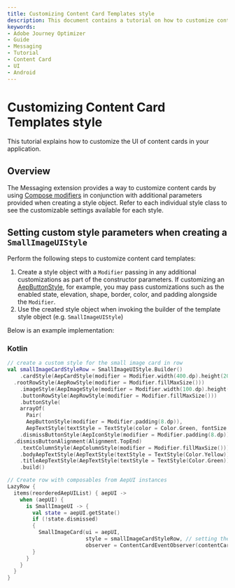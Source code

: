```yaml
---
title: Customizing Content Card Templates style
description: This document contains a tutorial on how to customize content card template's style.
keywords:
- Adobe Journey Optimizer
- Guide
- Messaging
- Tutorial
- Content Card
- UI
- Android
---
```


# Customizing Content Card Templates style

This tutorial explains how to customize the UI of content cards in your application.

## Overview

The Messaging extension provides a way to customize content cards by using [Compose modifiers](https://developer.android.com/develop/ui/compose/modifiers?hl=en) in conjunction with additional parameters provided when creating a style object. Refer to each individual style class to see the customizable settings available for each style.

## Setting custom style parameters when creating a `SmallImageUIStyle`

Perform the following steps to customize content card templates:

1. Create a style object with a `Modifier` passing in any additional customizations as part of the constructor parameters. If customizing an [AepButtonStyle](../public-classes/styles/aepbuttonstyle.md), for example, you may pass customizations such as the enabled state, elevation, shape, border, color, and padding alongside the `Modifier`.
2. Use the created style object when invoking the builder of the template style object (e.g. `SmallImageUIStyle`)

Below is an example implementation:

<CodeBlock slots="heading, code" repeat="1" languages="Kotlin" />

### Kotlin

```kotlin
// create a custom style for the small image card in row
val smallImageCardStyleRow = SmallImageUIStyle.Builder()
	.cardStyle(AepCardStyle(modifier = Modifier.width(400.dp).height(200.dp)))
  .rootRowStyle(AepRowStyle(modifier = Modifier.fillMaxSize()))
	.imageStyle(AepImageStyle(modifier = Modifier.width(100.dp).height(100.dp)))
	.buttonRowStyle(AepRowStyle(modifier = Modifier.fillMaxSize()))
	.buttonStyle(
    arrayOf(
      Pair(
      AepButtonStyle(modifier = Modifier.padding(8.dp)),
      AepTextStyle(textStyle = TextStyle(color = Color.Green, fontSize = 16.sp)))))
	.dismissButtonStyle(AepIconStyle(modifier = Modifier.padding(8.dp)))
  .dismissButtonAlignment(Alignment.TopEnd)
	.textColumnStyle(AepColumnStyle(modifier = Modifier.fillMaxSize()))
	.bodyAepTextStyle(AepTextStyle(textStyle = TextStyle(Color.Yellow)))
	.titleAepTextStyle(AepTextStyle(textStyle = TextStyle(Color.Green)))
	.build()

// Create row with composables from AepUI instances
LazyRow {
  items(reorderedAepUIList) { aepUI ->                   
    when (aepUI) {
      is SmallImageUI -> {
        val state = aepUI.getState()
        if (!state.dismissed) 
        {
          SmallImageCard(ui = aepUI, 
                         style = smallImageCardStyleRow, // setting the custom style here
                         observer = ContentCardEventObserver(contentCardCallback))
        }
      }
    }
  }
}
```
